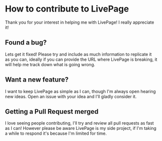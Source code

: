 # How to contribute to LivePage

Thank you for your interest in helping me with LivePage! I really appreciate it!

## Found a bug?

Lets get it fixed! Please try and include as much information to replicate it as you can, ideally if you can provide the URL where LivePage is breaking, it will help me track down what is going wrong.

## Want a new feature?

I want to keep LivePage as simple as I can, though I'm always open hearing new ideas. Open an issue with your idea and I'll gladly consider it.

## Getting a Pull Request merged

I love seeing people contributing, I'll try and review all pull requests as fast as I can! 
However please be aware LivePage is my side project, if I'm taking a while to respond it's because I'm limited for time.
